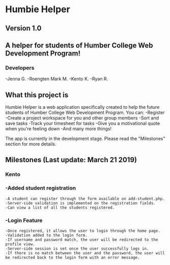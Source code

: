 # Humbie Helper
## Version 1.0

## A helper for students of Humber College Web Development Program!

### Developers

-Jenna G.
-Roengten Mark M.
-Kento K.
-Ryan R.


## What this project is

Humbie Helper is a web application specifically created to help the future students of Humber College Web Development Program. You can:
    -Register
    -Create a project workspace for you and other group members
    -Sort and save tasks
    -Track your timesheet for tasks
    -Give you a motivational quote when you're feeling down
    -And many more things!

The app is currently in the development stage. Please read the "Milestones" section for more details.

## Milestones (Last update: March 21 2019)

### Kento
### -Added student registration
    -A student can register through the form available on add-student.php.
    -Server-side validation is implemented on the registration fields. 
    -Can view a list of all the students registered.

### -Login Feature
    -Once registered, it allows the user to login through the home page.
    -Validation added to the login form. 
    -If username and password match, the user will be redirected to the profile view.
    -Server-side session is set once the user successfully logs in.
    -If there is no match between the user and the password, the user will be redirected back to the login form with an error message.

